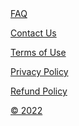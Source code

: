 <footer>
  <a href="#">FAQ</a>

  <a href="#">Contact Us</a>

  <a href="#">Terms of Use</a>

  <a href="#">Privacy Policy</a>

  <a href="#">Refund Policy</a>

  <a href="#">&copy; 2022 </a>

</footer>




